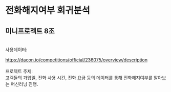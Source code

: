 
# 전화해지여부 회귀분석
## 미니프로젝트 8조
<br/>
사용데이터:<br/>
  
https://dacon.io/competitions/official/236075/overview/description
<br/><br/>
프로젝트 주제:<br/>
고객들의 가입일, 전화 사용 시간, 전화 요금 등의 데이터를 통해 전화해지여부를 알아보는 머신러닝 진행.
